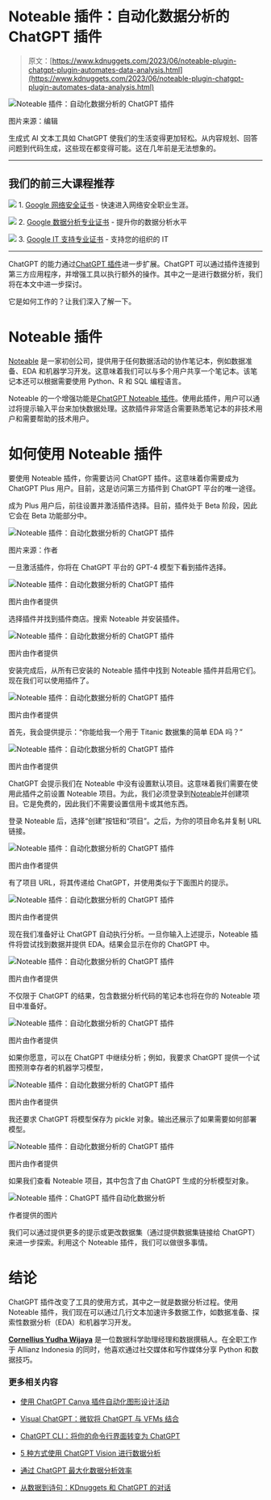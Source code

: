 # Noteable 插件：自动化数据分析的 ChatGPT 插件

> 原文：[https://www.kdnuggets.com/2023/06/noteable-plugin-chatgpt-plugin-automates-data-analysis.html](https://www.kdnuggets.com/2023/06/noteable-plugin-chatgpt-plugin-automates-data-analysis.html)

![Noteable 插件：自动化数据分析的 ChatGPT 插件](../Images/eb0b594c0ee32bc99d52428754e02c03.png)

图片来源：编辑

生成式 AI 文本工具如 ChatGPT 使我们的生活变得更加轻松。从内容规划、回答问题到代码生成，这些现在都变得可能。这在几年前是无法想象的。

* * *

## 我们的前三大课程推荐

![](../Images/0244c01ba9267c002ef39d4907e0b8fb.png) 1\. [Google 网络安全证书](https://www.kdnuggets.com/google-cybersecurity) - 快速进入网络安全职业生涯。

![](../Images/e225c49c3c91745821c8c0368bf04711.png) 2\. [Google 数据分析专业证书](https://www.kdnuggets.com/google-data-analytics) - 提升你的数据分析水平

![](../Images/0244c01ba9267c002ef39d4907e0b8fb.png) 3\. [Google IT 支持专业证书](https://www.kdnuggets.com/google-itsupport) - 支持您的组织的 IT

* * *

ChatGPT 的能力通过[ChatGPT 插件](https://openai.com/blog/chatgpt-plugins)进一步扩展。ChatGPT 可以通过插件连接到第三方应用程序，并增强工具以执行额外的操作。其中之一是进行数据分析，我们将在本文中进一步探讨。

它是如何工作的？让我们深入了解一下。

# Noteable 插件

[Noteable](https://noteable.io/) 是一家初创公司，提供用于任何数据活动的协作笔记本，例如数据准备、EDA 和机器学习开发。这意味着我们可以与多个用户共享一个笔记本。该笔记本还可以根据需要使用 Python、R 和 SQL 编程语言。

Noteable 的一个增强功能是[ChatGPT Noteable 插件](https://noteable.io/chatgpt-plugin-for-notebook/)。使用此插件，用户可以通过将提示输入平台来加快数据处理。这款插件非常适合需要熟悉笔记本的非技术用户和需要帮助的技术用户。

# 如何使用 Noteable 插件

要使用 Noteable 插件，你需要访问 ChatGPT 插件。这意味着你需要成为 ChatGPT Plus 用户。目前，这是访问第三方插件到 ChatGPT 平台的唯一途径。

成为 Plus 用户后，前往设置并激活插件选择。目前，插件处于 Beta 阶段，因此它会在 Beta 功能部分中。

![Noteable 插件：自动化数据分析的 ChatGPT 插件](../Images/a61a2d09195412505a82d7e31e8626d5.png)

图片来源：作者

一旦激活插件，你将在 ChatGPT 平台的 GPT-4 模型下看到插件选择。

![Noteable 插件：自动化数据分析的 ChatGPT 插件](../Images/e5e7a6e1c872ded26cb1b7c8baeccda1.png)

图片由作者提供

选择插件并找到插件商店。搜索 Noteable 并安装插件。

![Noteable 插件：自动化数据分析的 ChatGPT 插件](../Images/73cab772f184def3594a27abd13e60fa.png)

图片由作者提供

安装完成后，从所有已安装的 Noteable 插件中找到 Noteable 插件并启用它们。现在我们可以使用插件了。

![Noteable 插件：自动化数据分析的 ChatGPT 插件](../Images/593ac9259ea6d0a2cbfb2d324e6c46cd.png)

图片由作者提供

首先，我会提供提示：“你能给我一个用于 Titanic 数据集的简单 EDA 吗？”

![Noteable 插件：自动化数据分析的 ChatGPT 插件](../Images/3be5d436535e830677961532f95e8995.png)

图片由作者提供

ChatGPT 会提示我们在 Noteable 中没有设置默认项目。这意味着我们需要在使用此插件之前设置 Noteable 项目。为此，我们必须登录到[Noteable](https://app.noteable.io/)并创建项目。它是免费的，因此我们不需要设置信用卡或其他东西。

登录 Noteable 后，选择“创建”按钮和“项目”。之后，为你的项目命名并复制 URL 链接。

![Noteable 插件：自动化数据分析的 ChatGPT 插件](../Images/3e91e950b9f678eabb906a7734d5b02a.png)

图片由作者提供

有了项目 URL，将其传递给 ChatGPT，并使用类似于下面图片的提示。

![Noteable 插件：自动化数据分析的 ChatGPT 插件](../Images/ff085225aea344d272eb3e60c822233d.png)

图片由作者提供

现在我们准备好让 ChatGPT 自动执行分析。一旦你输入上述提示，Noteable 插件将尝试找到数据并提供 EDA。结果会显示在你的 ChatGPT 中。

![Noteable 插件：自动化数据分析的 ChatGPT 插件](../Images/34fecbe416d0eac3004392fbf9c5c633.png)

图片由作者提供

不仅限于 ChatGPT 的结果，包含数据分析代码的笔记本也将在你的 Noteable 项目中准备好。

![Noteable 插件：自动化数据分析的 ChatGPT 插件](../Images/9213de38622d7273cc118ba48846e4a8.png)

图片由作者提供

如果你愿意，可以在 ChatGPT 中继续分析；例如，我要求 ChatGPT 提供一个试图预测幸存者的机器学习模型，

![Noteable 插件：自动化数据分析的 ChatGPT 插件](../Images/3f586cc1e6136a86f03450241f0c8b02.png)

图片由作者提供

我还要求 ChatGPT 将模型保存为 pickle 对象。输出还展示了如果需要如何部署模型。

![Noteable 插件：自动化数据分析的 ChatGPT 插件](../Images/accf7d019b442fe9a14481581830d7b6.png)

图片由作者提供

如果我们查看 Noteable 项目，其中包含了由 ChatGPT 生成的分析模型对象。

![Noteable 插件：ChatGPT 插件自动化数据分析](../Images/ba7922596a9deeb96f79b33ff5c23023.png)

作者提供的图片

我们可以通过提供更多的提示或更改数据集（通过提供数据集链接给 ChatGPT）来进一步探索。利用这个 Noteable 插件，我们可以做很多事情。

# 结论

ChatGPT 插件改变了工具的使用方式，其中之一就是数据分析过程。使用 Noteable 插件，我们现在可以通过几行文本加速许多数据工作，如数据准备、探索性数据分析（EDA）和机器学习开发。

**[Cornellius Yudha Wijaya](https://www.linkedin.com/in/cornellius-yudha-wijaya/)** 是一位数据科学助理经理和数据撰稿人。在全职工作于 Allianz Indonesia 的同时，他喜欢通过社交媒体和写作媒体分享 Python 和数据技巧。

### 更多相关内容

+   [使用 ChatGPT Canva 插件自动化图形设计活动](https://www.kdnuggets.com/automate-graphic-design-activity-with-chatgpt-canva-plugin)

+   [Visual ChatGPT：微软将 ChatGPT 与 VFMs 结合](https://www.kdnuggets.com/2023/03/visual-chatgpt-microsoft-combine-chatgpt-vfms.html)

+   [ChatGPT CLI：将你的命令行界面转变为 ChatGPT](https://www.kdnuggets.com/2023/07/chatgpt-cli-transform-commandline-interface-chatgpt.html)

+   [5 种方式使用 ChatGPT Vision 进行数据分析](https://www.kdnuggets.com/5-ways-you-can-use-chatgpt-vision-for-data-analysis)

+   [通过 ChatGPT 最大化数据分析效率](https://www.kdnuggets.com/maximizing-efficiency-in-data-analysis-with-chatgpt)

+   [从数据到诗句：KDnuggets 和 ChatGPT 的对话](https://www.kdnuggets.com/2022/12/kdnuggets-chatgpt-conversation.html)
